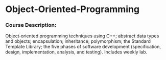 # Object-Oriented-Programming
### Course Description: 
Object‐oriented programming techniques using C++; abstract data types 
and objects; encapsulation; inheritance; polymorphism; the Standard Template Library; the five phases 
of software development (specification, design, implementation, analysis, and testing). Includes weekly 
lab. 

